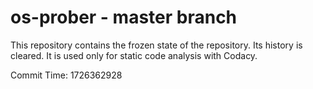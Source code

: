 # os-prober - master branch

This repository contains the frozen state of the repository.
Its history is cleared. It is used only for static code
analysis with Codacy.

Commit Time: 1726362928